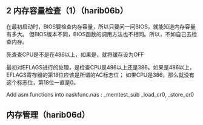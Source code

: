 ## 2 内存容量检查（1）（harib06b）
在最初启动时，BIOS要检查内存容量，所以只要问一问BIOS，就能知道内存容量有多大。
但BIOS版本不同，BIOS函数的调用方法也不相同。所以，不如自己去检查内存。

先查查CPU是不是在486以上，如果是，就将缓存设为OFF

最初对EFLAGS进行的处理，是检查CPU是486以上还是386。如果是486以上，EFLAGS寄存器的第18位应该是所谓的AC标志位；
如果CPU是386，那么就没有这个标志位，第18位一直是0。


Add asm functions into naskfunc.nas :
_memtest_sub _load_cr0, _store_cr0


## 内存管理（harib06d）
